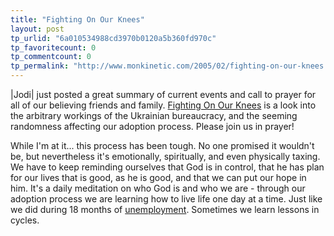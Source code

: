 ```yaml
---
title: "Fighting On Our Knees"
layout: post
tp_urlid: "6a010534988cd3970b0120a5b360fd970c"
tp_favoritecount: 0
tp_commentcount: 0
tp_permalink: "http://www.monkinetic.com/2005/02/fighting-on-our-knees.html"
---
```

|Jodi| just posted a great summary of current events and call to prayer for all of our believing friends and family. <a href="http://speakshermind.redmonk.net/archives/2005/02/17/fighting-on-our-knees">Fighting On Our Knees</a> is a look into the arbitrary workings of the Ukrainian bureaucracy, and the seeming randomness affecting our adoption process. Please join us in prayer!

While I&#39;m at it... this process has been tough. No one promised it wouldn&#39;t be, but nevertheless it&#39;s emotionally, spiritually, and even physically taxing. We have to keep reminding ourselves that God is in control, that he has plan for our lives that is  good, as he is good, and that we can put our hope in him. It&#39;s a daily meditation on who God is and who we are - through our adoption process we are learning how to live life one day at a time. Just like we did during 18 months of <a href="http://redmonk.net/archives/2002/07/19/identity-crisis/">unemployment</a>. Sometimes we learn lessons in cycles.
